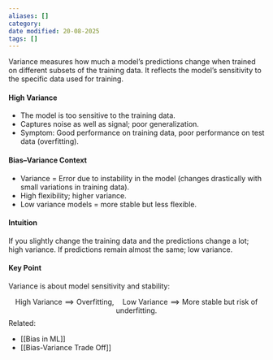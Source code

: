 ```yaml
---
aliases: []
category:
date modified: 20-08-2025
tags: []
---
```

Variance measures how much a model’s predictions change when trained on different subsets of the training data. It reflects the model’s sensitivity to the specific data used for training.

#### High Variance

* The model is too sensitive to the training data.
* Captures noise as well as signal; poor generalization.
* Symptom: Good performance on training data, poor performance on test data (overfitting).
#### Bias–Variance Context

* Variance = Error due to instability in the model (changes drastically with small variations in training data).
* High flexibility; higher variance.
* Low variance models = more stable but less flexible.

#### Intuition

If you slightly change the training data and the predictions change a lot; high variance.
If predictions remain almost the same; low variance.

#### Key Point

Variance is about model sensitivity and stability:

$$
\text{High Variance} \implies \text{Overfitting}, \quad \text{Low Variance} \implies \text{More stable but risk of underfitting}.
$$
Related:
- [[Bias in ML]]
- [[Bias-Variance Trade Off]]